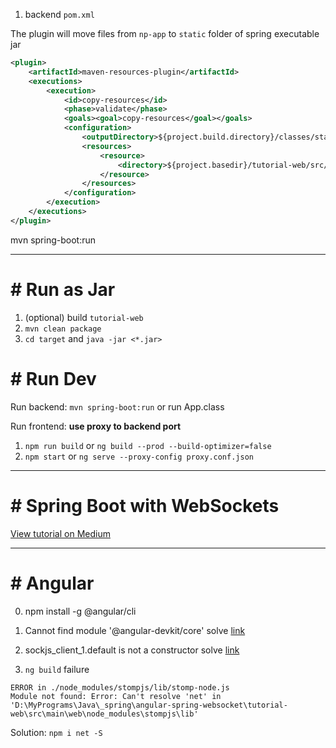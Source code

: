 1. backend `pom.xml`

The plugin will move files from `np-app` to `static` folder of spring executable jar
```xml
<plugin>
    <artifactId>maven-resources-plugin</artifactId>
    <executions>
        <execution>
            <id>copy-resources</id>
            <phase>validate</phase>
            <goals><goal>copy-resources</goal></goals>
            <configuration>
                <outputDirectory>${project.build.directory}/classes/static/</outputDirectory >
                <resources>
                    <resource>
                        <directory>${project.basedir}/tutorial-web/src/main/web/dist/np-app/</directory >
                    </resource>
                </resources>
            </configuration>
        </execution>
    </executions>
</plugin>
```

mvn spring-boot:run

---
# # Run as Jar

1. (optional) build `tutorial-web`
2. `mvn clean package`
3. `cd target` and `java -jar <*.jar>`

# # Run Dev

Run backend:
`mvn spring-boot:run` or run App.class

Run frontend:
**use proxy to backend port**
1. `npm run build` or `ng build --prod --build-optimizer=false`
2. `npm start` or `ng serve --proxy-config proxy.conf.json`

---
# # Spring Boot with WebSockets

[View tutorial on Medium](https://medium.com/oril/spring-boot-websockets-angular-5-f2f4b1c14cee)

---
# # Angular

0. npm install -g @angular/cli

1. Cannot find module '@angular-devkit/core'
solve [link](https://stackoverflow.com/questions/48394003/cannot-find-module-angular-devkit-core/48394014#48394014)

2. sockjs_client_1.default is not a constructor
solve [link](https://github.com/angular/angular-cli/issues/9243)

3. `ng build` failure
```shell
ERROR in ./node_modules/stompjs/lib/stomp-node.js
Module not found: Error: Can't resolve 'net' in 'D:\MyPrograms\Java\_spring\angular-spring-websocket\tutorial-web\src\main\web\node_modules\stompjs\lib'
``` 
Solution: `npm i net -S`
